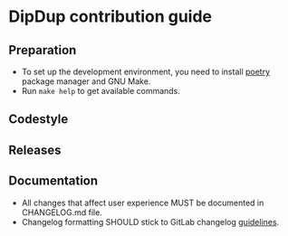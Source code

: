 # DipDup contribution guide

## Preparation

* To set up the development environment, you need to install [poetry](https://python-poetry.org/docs/#installation) package manager and GNU Make.
* Run `make help` to get available commands.

## Codestyle

## Releases

## Documentation

* All changes that affect user experience MUST be documented in CHANGELOG.md file.
* Changelog formatting SHOULD stick to GitLab changelog [guidelines](https://docs.gitlab.com/ee/development/changelog.html).